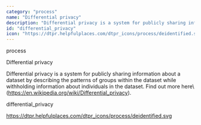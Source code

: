 ```yaml
---
category: "process"
name: "Differential privacy"
description: "Differential privacy is a system for publicly sharing information about a dataset by describing the patterns of groups within the dataset while withholding information about individuals in the dataset. Find out more here\ (https://en.wikipedia.org/wiki/Differential_privacy)."
id: "differential_privacy"
icon: "https://dtpr.helpfulplaces.com/dtpr_icons/process/deidentified.svg"
---
```

process

Differential privacy

Differential privacy is a system for publicly sharing information about a dataset by describing the patterns of groups within the dataset while withholding information about individuals in the dataset. Find out more here\ (https://en.wikipedia.org/wiki/Differential_privacy).

differential_privacy

https://dtpr.helpfulplaces.com/dtpr_icons/process/deidentified.svg